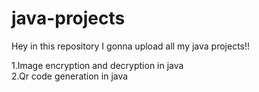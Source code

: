 # java-projects
Hey in this repository I gonna upload all my java projects!!</br>

1.Image encryption and decryption in java</br>
2.Qr code generation in java</br>

